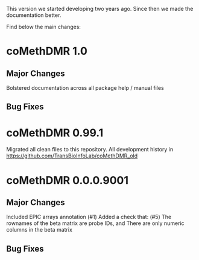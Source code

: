 This version we started developing two years ago. Since then we made the documentation better.

Find below the main changes:

# coMethDMR 1.0

## Major Changes
Bolstered documentation across all package help / manual files

## Bug Fixes


# coMethDMR 0.99.1
Migrated all clean files to this repository.
All development history in https://github.com/TransBioInfoLab/coMethDMR_old



# coMethDMR 0.0.0.9001

## Major Changes
Included EPIC arrays annotation (#1)
Added a check that: (#5)
The rownames of the beta matrix are probe IDs, and
There are only numeric columns in the beta matrix

## Bug Fixes
